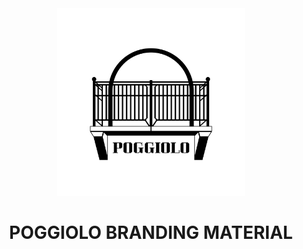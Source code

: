 <div align="center">
  <img src="logo.jpg" width=300 height=300>
</div>

<div align="center">
  <h1>POGGIOLO BRANDING MATERIAL</h1>
</div>

